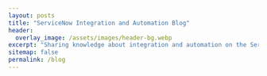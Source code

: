 ```yaml
---
layout: posts
title: "ServiceNow Integration and Automation Blog"
header:
  overlay_image: /assets/images/header-bg.webp
excerpt: "Sharing knowledge about integration and automation on the ServiceNow platform"
sitemap: false
permalink: /blog
---
```



